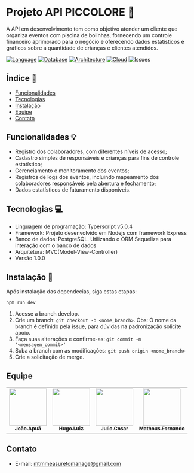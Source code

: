 # Projeto API PICCOLORE :balloon:

A API em desenvolvimento tem como objetivo atender um cliente que organiza eventos com piscina de bolinhas, fornecendo um controle financeiro aprimorado para o negócio e oferecendo dados estatísticos e gráficos sobre a quantidade de crianças e clientes atendidos.

[![Language](https://img.shields.io/badge/Language-TypeScript-blue.svg)](#)
[![Database](https://img.shields.io/badge/Database-PostgreSQL-blue.svg)](#)
[![Architecture](https://img.shields.io/badge/Architecture-Node.js-green.svg)](#)
[![Cloud](https://img.shields.io/badge/Cloud-Docker-blue.svg)](#)
![Issues](https://img.shields.io/github/issues-raw/HugoluizMTB/PicColore.svg)

## Índice :pencil:

- [Funcionalidades](#funcionalidades)
- [Tecnologias](#tecnologias)
- [Instalação](#instalação)
- [Equipe](#contribuição)
- [Contato](#contato)

## Funcionalidades :bulb:

- Registro dos colaboradores, com diferentes níveis de acesso;
- Cadastro simples de responsáveis e crianças para fins de controle estatístico;
- Gerenciamento e monitoramento dos eventos;
- Registros de logs dos eventos, incluindo mapeamento dos colaboradores responsáveis pela abertura e fechamento;
- Dados estatísticos de faturamento disponíveis.

## Tecnologias :computer:

- Linguagem de programação: Typerscript v5.0.4
- Framework: Projeto desenvolvido em Nodejs com framework Express
- Banco de dados: PostgreSQL. Utilizando o ORM Sequelize para interação com o banco de dados
- Arquitetura: MVC(Model-View-Controller)
- Versão 1.0.0

## Instalação :floppy_disk:

Após instalação das dependecias, siga estas etapas:

```
npm run dev
```

1. Acesse a branch develop.
2. Crie um branch: `git checkout -b <nome_branch>`. Obs: O nome da branch é definido pela issue, para dúvidas na padronização solicite apoio.
3. Faça suas alterações e confirme-as: `git commit -m '<mensagem_commit>'`
4. Suba a branch com as modificações: `git push origin <nome_branch>`
5. Crie a solicitação de merge.

## Equipe

<table>
  <tr>
    <td align="center">
      <a href="#">
        <img src="https://gitlab.com/uploads/-/system/user/avatar/9761629/avatar.png?width=400" width="100px;" /><br>
        <sub>
          <b>João Apuã</b>
        </sub>
      </a>
    </td>
    <td align="center">
      <a href="#">
        <img src="https://avatars.githubusercontent.com/u/104656207?v=4" width="100px;" /><br>
        <sub>
          <b>Hugo Luiz</b>
        </sub>
      </a>
    </td>
    <td align="center">
      <a href="#">
        <img src="https://avatars.githubusercontent.com/u/103213541?v=4" width="100px;" /><br>
        <sub>
          <b>Julio Cesar</b>
        </sub>
      </a>
    </td>
    <td align="center">
      <a href="#">
        <img src="https://avatars.githubusercontent.com/u/48593258?v=4" width="100px;" /><br>
        <sub>
          <b>Matheus Fernando</b>
        </sub>
      </a>
    </td>
  </tr>
</table>

## Contato

- E-mail: mtmmeasuretomanage@gmail.com
